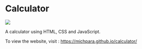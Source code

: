 # **Calculator**

![](gifs/calculator.gif)

A calculator using HTML, CSS and JavaScript.

To view the website, visit : https://michpara.github.io/calculator/
